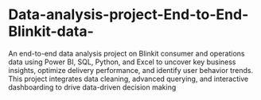 # Data-analysis-project-End-to-End-Blinkit-data-
An end-to-end data analysis project on Blinkit consumer and operations data using Power BI, SQL, Python, and Excel to uncover key business insights, optimize delivery performance, and identify user behavior trends. This project integrates data cleaning, advanced querying, and interactive dashboarding to drive data-driven decision making

